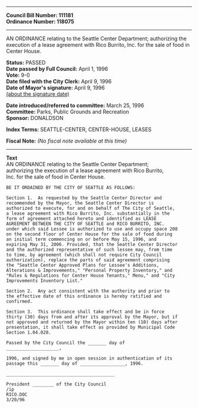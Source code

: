 * * * * *  
  
**Council Bill Number: [](#h0)[](#h2)111181**   
**Ordinance Number: 118075**  
  
* * * * *  
  
AN ORDINANCE relating to the Seattle Center Department; authorizing the execution of a lease agreement with Rico Burrito, Inc. for the sale of food in Center House.  
  
**Status:** PASSED   
**Date passed by Full Council:** April 1, 1996   
**Vote:** 9-0   
**Date filed with the City Clerk:** April 9, 1996   
**Date of Mayor's signature:** April 9, 1996   
[(about the signature date)](/~public/approvaldate.htm)   
  
  
**Date introduced/referred to committee:** March 25, 1996   
**Committee:** Parks, Public Grounds and Recreation   
**Sponsor:** DONALDSON   
  
**Index Terms:** SEATTLE-CENTER, CENTER-HOUSE, LEASES  
  
**Fiscal Note:** *(No fiscal note available at this time)*  
  
* * * * *  
  
**Text**  
    AN ORDINANCE relating to the Seattle Center Department;  
    authorizing the execution of a lease agreement with Rico Burrito,  
    Inc. for the sale of food in Center House.  
  
    BE IT ORDAINED BY THE CITY OF SEATTLE AS FOLLOWS:  
  
    Section 1.  As requested by the Seattle Center Director and  
    recommended by the Mayor, the Seattle Center Director is  
    authorized to execute, for and on behalf of The City of Seattle,  
    a lease agreement with Rico Burrito, Inc. substantially in the  
    form of agreement attached hereto and identified as LEASE  
    AGREEMENT BETWEEN THE CITY OF SEATTLE and RICO BURRITO, INC.  
    under which said Lessee is authorized to use and occupy space 208  
    on the second floor of Center House for the sale of food during  
    an initial term commencing on or before May 15, 1996, and  
    expiring May 31, 2006. Provided, that the Seattle Center Director  
    and the authorized representative of such lessee may, from time  
    to time, by agreement (which shall not require City Council  
    authorization), replace the parts of said agreement comprising  
    the "Seattle Center Approved Plans for Lessee's Additions,  
    Alterations & Improvements," "Personal Property Inventory," and  
    "Rules & Regulations for Center House Tenants," Menu," and "City  
    Improvements Inventory List."  
  
    Section 2.  Any act consistent with the authority and prior to  
    the effective date of this ordinance is hereby ratified and  
    confirmed.  
  
    Section 3.  This ordinance shall take effect and be in force  
    thirty (30) days from and after its approval by the Mayor, but if  
    not approved and returned by the Mayor within ten (10) days after  
    presentation, it shall take effect as provided by Municipal Code  
    Section 1.04.020.  
  
    Passed by the City Council the _______ day of  
    ____________________,  
  
    1996, and signed by me in open session in authentication of its  
    passage this _______ day of _________________, 1996.  
  
    _________________________________________  
  
    President ________ of the City Council  
    /ip  
    RICO.DOC  
    3/20/96  
